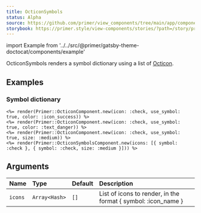 ```yaml
---
title: OcticonSymbols
status: Alpha
source: https://github.com/primer/view_components/tree/main/app/components/primer/octicon_symbols_component.rb
storybook: https://primer.style/view-components/stories/?path=/story/primer-octicon-symbols-component
---
```


import Example from '../../src/@primer/gatsby-theme-doctocat/components/example'

<!-- Warning: AUTO-GENERATED file, do not edit. Add code comments to your Ruby instead <3 -->

OcticonSymbols renders a symbol dictionary using a list of [Octicon](https://primer.style/octicons/).

## Examples

### Symbol dictionary

<Example src="<svg aria-hidden='true' viewBox='0 0 16 16' version='1.1' height='16' width='16' class='octicon octicon-check color-icon-success'>    <use href='#octicon_check_16'></use></svg><svg aria-hidden='true' viewBox='0 0 16 16' version='1.1' height='16' width='16' class='octicon octicon-check color-text-danger'>    <use href='#octicon_check_16'></use></svg><svg aria-hidden='true' viewBox='0 0 24 24' version='1.1' height='32' width='32' class='octicon octicon-check'>    <use href='#octicon_check_24'></use></svg><svg xmlns='http://www.w3.org/2000/svg' hidden>  <symbol id='octicon_check_16' viewBox='0 0 16 16' width='16' height='16'><path fill-rule='evenodd' d='M13.78 4.22a.75.75 0 010 1.06l-7.25 7.25a.75.75 0 01-1.06 0L2.22 9.28a.75.75 0 011.06-1.06L6 10.94l6.72-6.72a.75.75 0 011.06 0z'></path></symbol><symbol id='octicon_check_24' viewBox='0 0 24 24' width='24' height='24'><path fill-rule='evenodd' d='M21.03 5.72a.75.75 0 010 1.06l-11.5 11.5a.75.75 0 01-1.072-.012l-5.5-5.75a.75.75 0 111.084-1.036l4.97 5.195L19.97 5.72a.75.75 0 011.06 0z'></path></symbol></svg>" />

```erb
<%= render(Primer::OcticonComponent.new(icon: :check, use_symbol: true, color: :icon_success)) %>
<%= render(Primer::OcticonComponent.new(icon: :check, use_symbol: true, color: :text_danger)) %>
<%= render(Primer::OcticonComponent.new(icon: :check, use_symbol: true, size: :medium)) %>
<%= render(Primer::OcticonSymbolsComponent.new(icons: [{ symbol: :check }, { symbol: :check, size: :medium }])) %>
```

## Arguments

| Name | Type | Default | Description |
| :- | :- | :- | :- |
| `icons` | `Array<Hash>` | `[]` | List of icons to render, in the format { symbol: :icon_name } |

